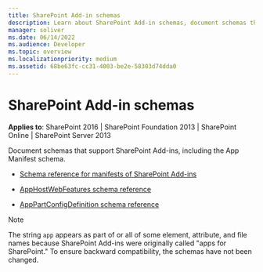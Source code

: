 ```yaml
---
title: SharePoint Add-in schemas
description: Learn about SharePoint Add-in schemas, document schemas that support SharePoint Add-ins, including the App Manifest schema.
manager: soliver
ms.date: 06/14/2022
ms.audience: Developer
ms.topic: overview
ms.localizationpriority: medium
ms.assetid: 68be63fc-cc31-4003-be2e-58303d74dda0
---
```


# SharePoint Add-in schemas

**Applies to**: SharePoint 2016 | SharePoint Foundation 2013 | SharePoint Online | SharePoint Server 2013

Document schemas that support SharePoint Add-ins, including the App Manifest schema.

- [Schema reference for manifests of SharePoint Add-ins](schema-reference-for-manifests-of-sharepoint-add-ins.md)

- [AppHostWebFeatures schema reference](apphostwebfeatures-schema-reference.md)

- [AppPartConfigDefinition schema reference](apppartconfigdefinition-schema-reference.md)

> [!NOTE]
> The string `app` appears as part of or all of some element, attribute, and file names because SharePoint Add-ins were originally called "apps for SharePoint." To ensure backward compatibility, the schemas have not been changed.
